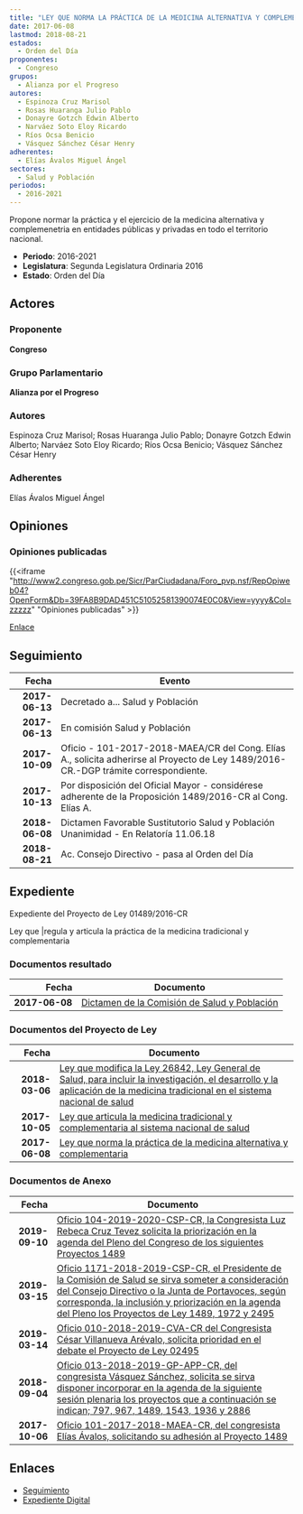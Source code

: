 ```yaml
---
title: "LEY QUE NORMA LA PRÁCTICA DE LA MEDICINA ALTERNATIVA Y COMPLEMENTARIA"
date: 2017-06-08
lastmod: 2018-08-21
estados: 
  - Orden del Día
proponentes: 
  - Congreso
grupos: 
  - Alianza por el Progreso
autores: 
  - Espinoza Cruz Marisol
  - Rosas Huaranga Julio Pablo
  - Donayre Gotzch Edwin Alberto
  - Narváez Soto Eloy Ricardo
  - Ríos Ocsa Benicio
  - Vásquez Sánchez César Henry
adherentes: 
  - Elías Ávalos Miguel Ángel
sectores: 
  - Salud y Población
periodos: 
  - 2016-2021
---
```


Propone normar la práctica y el ejercicio de la medicina alternativa y complemenetria en entidades públicas y privadas en todo el territorio nacional.

- **Periodo**: 2016-2021
- **Legislatura**: Segunda Legislatura Ordinaria 2016
- **Estado**: Orden del Día

## Actores

### Proponente

**Congreso**

### Grupo Parlamentario

**Alianza por el Progreso**

### Autores

Espinoza Cruz Marisol; Rosas Huaranga Julio Pablo; Donayre Gotzch Edwin Alberto; Narváez Soto Eloy Ricardo; Ríos Ocsa Benicio; Vásquez Sánchez César Henry

### Adherentes

Elías Ávalos Miguel Ángel


## Opiniones

### Opiniones publicadas

{{<iframe "http://www2.congreso.gob.pe/Sicr/ParCiudadana/Foro_pvp.nsf/RepOpiweb04?OpenForm&Db=39FA8B9DAD451C51052581390074E0C0&View=yyyy&Col=zzzzz" "Opiniones publicadas" >}}

[Enlace](http://www2.congreso.gob.pe/Sicr/ParCiudadana/Foro_pvp.nsf/RepOpiweb04?OpenForm&Db=39FA8B9DAD451C51052581390074E0C0&View=yyyy&Col=zzzzz)

## Seguimiento

| Fecha | Evento |
|------:|--------|
| **2017-06-13** | Decretado a... Salud y Población|
| **2017-06-13** | En comisión Salud y Población|
| **2017-10-09** | Oficio - 101-2017-2018-MAEA/CR del Cong. Elías A., solicita adherirse al Proyecto de Ley 1489/2016-CR.-DGP trámite correspondiente.|
| **2017-10-13** | Por disposición del Oficial Mayor - considérese adherente de la Proposición 1489/2016-CR al Cong. Elías A.|
| **2018-06-08** | Dictamen Favorable Sustitutorio Salud y Población Unanimidad - En Relatoría 11.06.18|
| **2018-08-21** | Ac. Consejo Directivo - pasa al Orden del Día|


## Expediente

Expediente del Proyecto de Ley 01489/2016-CR

Ley que |regula y articula la práctica de la medicina tradicional y complementaria


### Documentos resultado

| Fecha | Documento |
|------:|--------|
| **2017-06-08** | [Dictamen de la Comisión de Salud y Población](http://www.leyes.congreso.gob.pe/Documentos/2016_2021/Dictamenes/Proyectos_de_Ley/01489DC21MAY20180608.pdf) |

### Documentos del Proyecto de Ley

| Fecha | Documento |
|------:|--------|
| **2018-03-06** | [Ley que modifica la Ley 26842, Ley General de Salud, para incluir la investigación, el desarrollo y la aplicación de la medicina tradicional en el sistema nacional de salud](http://www.leyes.congreso.gob.pe/Documentos/2016_2021/Proyectos_de_Ley_y_de_Resoluciones_Legislativas/PL0249520180306.pdf) |
| **2017-10-05** | [Ley que articula la medicina tradicional y complementaria al sistema nacional de salud](http://www.leyes.congreso.gob.pe/Documentos/2016_2021/Proyectos_de_Ley_y_de_Resoluciones_Legislativas/PL0197220171005.pdf) |
| **2017-06-08** | [Ley que norma la práctica de la medicina alternativa y complementaria](http://www.leyes.congreso.gob.pe/Documentos/2016_2021/Proyectos_de_Ley_y_de_Resoluciones_Legislativas/PL0148920170608..pdf) |

### Documentos de Anexo

| Fecha | Documento |
|------:|--------|
| **2019-09-10** | [Oficio 104-2019-2020-CSP-CR, la Congresista Luz Rebeca Cruz Tevez solicita la priorización en la agenda del Pleno del Congreso de los siguientes Proyectos 1489](http://www.leyes.congreso.gob.pe/Documentos/2016_2021/Oficios/Congresistas/OFICIO-104-2019-2020-CSP-CR.pdf) |
| **2019-03-15** | [Oficio 1171-2018-2019-CSP-CR, el Presidente de la Comisión de Salud se sirva someter a consideración del Consejo Directivo o la Junta de Portavoces, según corresponda, la inclusión y priorización en la agenda del Pleno los Proyectos de Ley 1489, 1972 y 2495](http://www.leyes.congreso.gob.pe/Documentos/2016_2021/Oficios/Comisiones_Ordinarias/OFICIO-1171-2018-2019-CSP-CR.pdf) |
| **2019-03-14** | [Oficio 010-2018-2019-CVA-CR del Congresista César Villanueva Arévalo, solicita prioridad en el debate el Proyecto de Ley 02495](http://www.leyes.congreso.gob.pe/Documentos/2016_2021/Oficios/Congresistas/OFICIO-010-2018-2019-CVA-CR.pdf) |
| **2018-09-04** | [Oficio 013-2018-2019-GP-APP-CR, del congresista Vásquez Sánchez, solicita se sirva disponer incorporar en la agenda de la siguiente sesión plenaria los proyectos que a continuación se indican; 797, 967, 1489, 1543, 1936 y 2886](http://www.leyes.congreso.gob.pe/Documentos/2016_2021/Oficios/Grupos_Parlamentarios/OFICIO-013-2018-2019-GP-APP-CR.pdf) |
| **2017-10-06** | [Oficio 101-2017-2018-MAEA-CR, del congresista Elías Ávalos, solicitando su adhesión al Proyecto 1489](http://www.leyes.congreso.gob.pe/Documentos/2016_2021/Adhesiones/Proyectos_de_Ley/OFICIO-101-2017-2018-MAEA-CR.pdf) |

## Enlaces 

- [Seguimiento](http://www2.congreso.gob.pe/Sicr/TraDocEstProc/CLProLey2016.nsf/f7fff46988ca05b1052578e100829cc7/8fd15bb88ee05af205258139006f4298?OpenDocument)
- [Expediente Digital](http://www2.congreso.gob.pehttp://www2.congreso.gob.pe/Sicr/TraDocEstProc/CLProLey2016.nsf/f7fff46988ca05b1052578e100829cc7/8fd15bb88ee05af205258139006f4298?OpenDocument&Click=05257FB7005EB655.eb71d0cf91d8294e05256cdf006b5706/$Body/0.1C6C)

